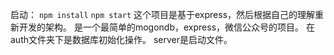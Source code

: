 启动：
`npm install`
`npm start`
这个项目是基于express，然后根据自己的理解重新开发的架构。
是一个最简单的mogondb，express，微信公众号的项目。
在auth文件夹下是数据库初始化操作。
server是启动文件。


